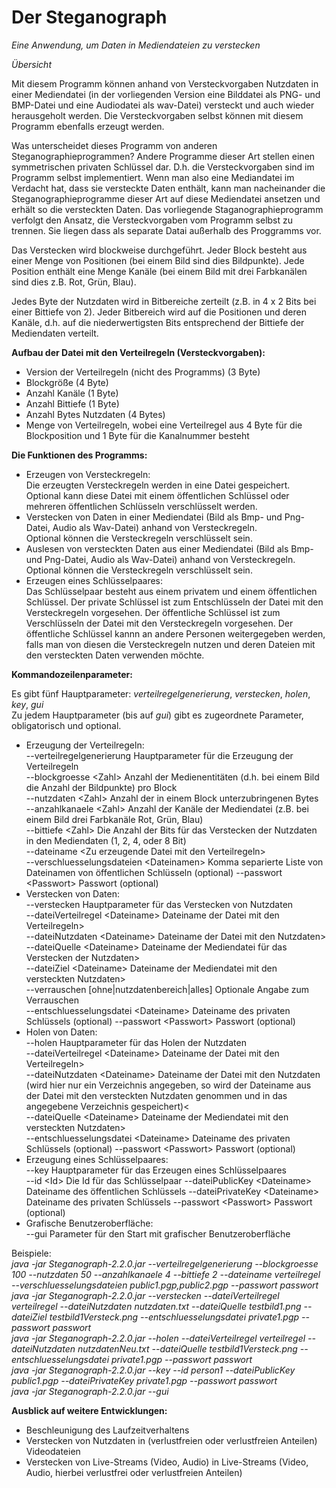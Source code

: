<h1>Der Steganograph</h1>

*Eine Anwendung, um Daten in Mediendateien zu verstecken*

*Übersicht*

Mit diesem Programm können anhand von Versteckvorgaben Nutzdaten in einer Mediendatei (in der vorliegenden Version eine Bilddatei als PNG- und BMP-Datei und eine Audiodatei als wav-Datei) versteckt und auch wieder herausgeholt werden.
Die Versteckvorgaben selbst können mit diesem Programm ebenfalls erzeugt werden.

Was unterscheidet dieses Programm von anderen Steganographieprogrammen?
Andere Programme dieser Art stellen einen symmetrischen privaten Schlüssel dar. D.h. die Versteckvorgaben sind im Programm selbst implementiert.
Wenn man also eine Mediandatei im Verdacht hat, dass sie versteckte Daten enthält, kann man nacheinander die Steganographieprogramme dieser Art auf diese Mediendatei ansetzen und erhält so die versteckten Daten.
Das vorliegende Staganographieprogramm verfolgt den Ansatz, die Versteckvorgaben vom Programm selbst zu trennen.
Sie liegen dass als separate Datai außerhalb des Proggramms vor.

Das Verstecken wird blockweise durchgeführt. Jeder Block besteht aus einer Menge von Positionen (bei einem Bild sind dies Bildpunkte).
Jede Position enthält eine Menge Kanäle (bei einem Bild mit drei Farbkanälen sind dies z.B. Rot, Grün, Blau).

Jedes Byte der Nutzdaten wird in Bitbereiche zerteilt (z.B. in 4 x 2 Bits bei einer Bittiefe von 2). Jeder Bitbereich wird auf die Positionen und deren Kanäle, d.h. auf die niederwertigsten Bits entsprechend der Bittiefe der Mediendaten verteilt.

<b>Aufbau der Datei mit den Verteilregeln (Versteckvorgaben):</b>

<ul>
<li>Version der Verteilregeln (nicht des Programms) (3 Byte)</li>
<li>Blockgröße (4 Byte)</li>
<li>Anzahl Kanäle (1 Byte)</li>
<li>Anzahl Bittiefe (1 Byte)</li>
<li>Anzahl Bytes Nutzdaten (4 Bytes)</li>
<li>Menge von Verteilregeln, wobei eine Verteilregel aus 4 Byte für die Blockposition und 1 Byte für die Kanalnummer besteht</li>
</ul>

<b>Die Funktionen des Programms:</b><br>

<ul>
<li>Erzeugen von Versteckregeln:<br>
Die erzeugten Versteckregeln werden in eine Datei gespeichert.<br>
Optional kann diese Datei mit einem öffentlichen Schlüssel oder mehreren öffentlichen Schlüsseln verschlüsselt werden.</li>
<li>Verstecken von Daten in einer Mediendatei (Bild als Bmp- und Png-Datei, Audio als Wav-Datei) anhand von Versteckregeln.<br>
Optional können die Versteckregeln verschlüsselt sein.</li>
<li>Auslesen von versteckten Daten aus einer Mediendatei (Bild als Bmp- und Png-Datei, Audio als Wav-Datei) anhand von Versteckregeln.<br>
Optional können die Versteckregeln verschlüsselt sein.</li>
<li>Erzeugen eines Schlüsselpaares:<br>
Das Schlüsselpaar besteht aus einem privatem und einem öffentlichen Schlüssel.
Der private Schlüssel ist zum Entschlüsseln der Datei mit den Versteckregeln vorgesehen.
Der öffentliche Schlüssel ist zum Verschlüsseln der Datei mit den Versteckregeln vorgesehen.
Der öffentliche Schlüssel kannn an andere Personen weitergegeben werden,
falls man von diesen die Versteckregeln nutzen und deren Dateien mit den versteckten Daten verwenden möchte.</li>
</ul>

<b>Kommandozeilenparameter:</b><br>

Es gibt fünf Hauptparameter: <i>verteilregelgenerierung</i>, <i>verstecken</i>, <i>holen</i>, <i>key</i>, <i>gui</i><br>
Zu jedem Hauptparameter (bis auf <i>gui</i>) gibt es zugeordnete Parameter, obligatorisch und optional.<br>

<ul>
<li>Erzeugung der Verteilregeln:<br>
--verteilregelgenerierung Hauptparameter für die Erzeugung der Verteilregeln<br>
--blockgroesse &lt;Zahl> Anzahl der Medienentitäten (d.h. bei einem Bild die Anzahl der Bildpunkte) pro Block<br>
--nutzdaten &lt;Zahl> Anzahl der in einem Block unterzubringenen Bytes<br>
--anzahlkanaele &lt;Zahl> Anzahl der Kanäle der Mediendatei (z.B. bei einem Bild drei Farbkanäle Rot, Grün, Blau)<br>
--bittiefe &lt;Zahl> Die Anzahl der Bits für das Verstecken der Nutzdaten in den Mediendaten (1, 2, 4, oder 8 Bit)<br>
--dateiname &lt;Zu erzeugende Datei mit den Verteilregeln><br>
--verschluesselungsdateien &lt;Dateinamen> Komma separierte Liste von Dateinamen von öffentlichen Schlüsseln (optional)
--passwort &lt;Passwort> Passwort (optional)</li>
<li>Verstecken von Daten:<br>
--verstecken Hauptparameter für das Verstecken von Nutzdaten<br>
--dateiVerteilregel &lt;Dateiname> Dateiname der Datei mit den Verteilregeln><br>
--dateiNutzdaten &lt;Dateiname> Dateiname der Datei mit den Nutzdaten><br>
--dateiQuelle &lt;Dateiname> Dateiname der Mediendatei für das Verstecken der Nutzdaten><br>
--dateiZiel &lt;Dateiname> Dateiname der Mediendatei mit den versteckten Nutzdaten><br>
--verrauschen [ohne|nutzdatenbereich|alles] Optionale Angabe zum Verrauschen<br>
--entschluesselungsdatei &lt;Dateiname> Dateiname des privaten Schlüssels (optional)
--passwort &lt;Passwort> Passwort (optional)</li>
<li>Holen von Daten:<br>
--holen Hauptparameter für das Holen der Nutzdaten<br>
--dateiVerteilregel &lt;Dateiname> Dateiname der Datei mit den Verteilregeln><br>
--dateiNutzdaten &lt;Dateiname> Dateiname der Datei mit den Nutzdaten (wird hier nur ein Verzeichnis angegeben, so wird der Dateiname aus der Datei mit den versteckten Nutzdaten genommen und in das angegebene Verzeichnis gespeichert)<<br>
--dateiQuelle &lt;Dateiname> Dateiname der Mediendatei mit den versteckten Nutzdaten><br>
--entschluesselungsdatei &lt;Dateiname> Dateiname des privaten Schlüssels (optional)
--passwort &lt;Passwort> Passwort (optional)</li>
<li>Erzeugung eines Schlüsselpaares:<br>
--key Hauptparameter für das Erzeugen eines Schlüsselpaares<br>
--id &lt;Id> Die Id für das Schlüsselpaar
--dateiPublicKey &lt;Dateiname> Dateiname des öffentlichen Schlüssels
--dateiPrivateKey &lt;Dateiname> Dateiname des privaten Schlüssels
--passwort &lt;Passwort> Passwort (optional)</li>
<li>Grafische Benutzeroberfläche:</li>
--gui Parameter für den Start mit grafischer Benutzeroberfläche
</ul>

Beispiele:<br>
<i>java -jar Steganograph-2.2.0.jar --verteilregelgenerierung --blockgroesse 100 --nutzdaten 50  --anzahlkanaele 4 --bittiefe 2 --dateiname verteilregel --verschluesselungsdateien public1.pgp,public2.pgp --passwort passwort</i><br>
<i>java -jar Steganograph-2.2.0.jar --verstecken --dateiVerteilregel verteilregel --dateiNutzdaten nutzdaten.txt --dateiQuelle testbild1.png --dateiZiel testbild1Versteck.png --entschluesselungsdatei private1.pgp --passwort passwort</i><br>
<i>java -jar Steganograph-2.2.0.jar --holen --dateiVerteilregel verteilregel --dateiNutzdaten nutzdatenNeu.txt --dateiQuelle testbild1Versteck.png --entschluesselungsdatei private1.pgp --passwort passwort</i><br>
<i>java -jar Steganograph-2.2.0.jar --key --id person1 --dateiPublicKey public1.pgp  --dateiPrivateKey private1.pgp --passwort passwort</i><br>
<i>java -jar Steganograph-2.2.0.jar --gui</i><br>

<b>Ausblick auf weitere Entwicklungen:</b>
<ul>
<li>Beschleunigung des Laufzeitverhaltens</li>
<li>Verstecken von Nutzdaten in (verlustfreien oder verlustfreien Anteilen) Videodateien</li>
<li>Verstecken von Live-Streams (Video, Audio) in Live-Streams (Video, Audio, hierbei verlustfrei oder verlustfreien Anteilen)</li>
</ul>
